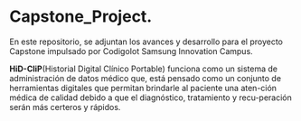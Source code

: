 # Capstone_Project.
En este repositorio, se adjuntan los avances y desarrollo para el proyecto Capstone impulsado por CodigoIot Samsung Innovation Campus.

**HiD-CliP**(Historial Digital Clínico Portable) funciona como un sistema de administración de datos médico que, está pensado como un conjunto de herramientas digitales que permitan brindarle al paciente una aten-ción médica de calidad debido a que el diagnóstico, tratamiento y recu-peración serán más certeros y rápidos.
